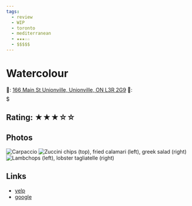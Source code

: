 ```yaml
---
tags:
  - review
  - WIP
  - toronto
  - mediterranean
  - ★★★☆☆
  - $$$$$
---
```

# Watercolour

📌: [166 Main St Unionville, Unionville, ON L3R 2G9](https://maps.app.goo.gl/RmaX9oiTBqDzM2jT8)
💸: $$$$$

## Rating: ★★★☆☆



## Photos

![Carpaccio](https://media.discordapp.net/attachments/1259711992847929372/1259723158253076541/1BE86C71-579B-4B86-9A77-E8432178E79D.jpg?ex=668cb81d&is=668b669d&hm=de5547b57db270e5fd21eed0fbbeaaea2b22987d2c620c4c44085f3f4a800364&=&format=webp&width=810&height=1080)
![Zuccini chips (top), fried calamari (left), greek salad (right)](https://media.discordapp.net/attachments/1259711992847929372/1259723160945819648/56D762D8-5797-4D28-8D81-21068C790215.jpg?ex=668cb81e&is=668b669e&hm=c75f37a48e33b24f275dcb62d8a9529412ff2662d95cc2aa37f6615428764e3a&=&format=webp&width=810&height=1080)
![Lambchops (left), lobster tagliatelle (right)](https://media.discordapp.net/attachments/1259711992847929372/1259723159477948517/C4D394BC-BFCB-4AEB-9AD3-6807E8EDA841.jpg?ex=668cb81d&is=668b669d&hm=bc21caecf14bba150f6baf009572d2e12839fa8524a87b57701fa5fdc33f503a&=&format=webp&width=810&height=1080)

## Links

- [yelp]()
- [google]()